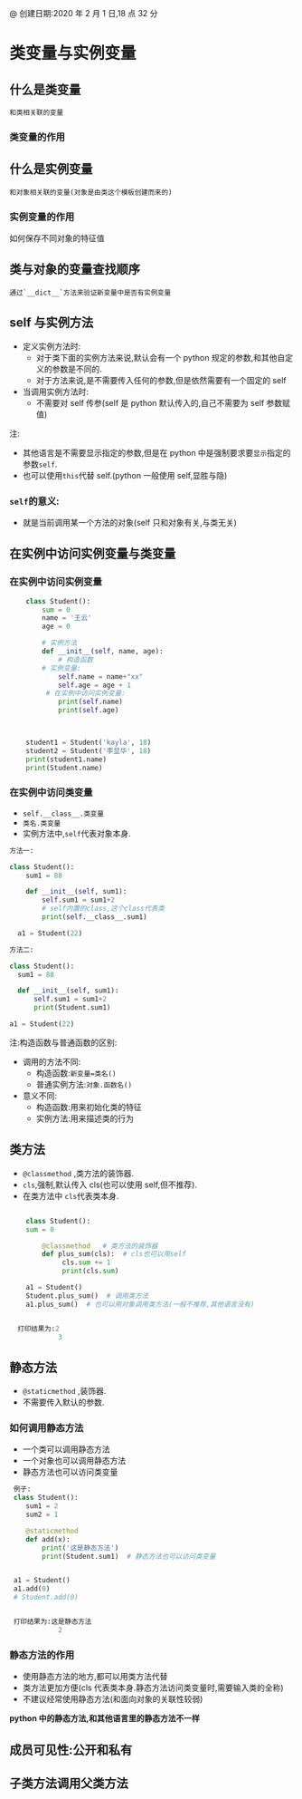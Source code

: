 @ 创建日期:2020 年 2 月 1 日,18 点 32 分

# 类变量与实例变量

## 什么是类变量

    和类相关联的变量

### 类变量的作用

## 什么是实例变量

    和对象相关联的变量(对象是由类这个模板创建而来的)

### 实例变量的作用

如何保存不同对象的特征值

## 类与对象的变量查找顺序

    通过`__dict__`方法来验证新变量中是否有实例变量

## self 与实例方法

- 定义实例方法时:
  - 对于类下面的实例方法来说,默认会有一个 python 规定的参数,和其他自定义的参数是不同的.
  - 对于方法来说,是不需要传入任何的参数,但是依然需要有一个固定的 self
- 当调用实例方法时:
  - 不需要对 self 传参(self 是 python 默认传入的,自己不需要为 self 参数赋值)

注:

- 其他语言是不需要显示指定的参数,但是在 python 中是强制要求要`显示`指定的参数`self`.
- 也可以使用`this`代替 self.(python 一般使用 self,显胜与隐)

### `self`的意义:

- 就是当前调用某一个方法的对象(self 只和对象有关,与类无关)

## 在实例中访问实例变量与类变量

### 在实例中访问实例变量

```py
    class Student():
        sum = 0
        name = '王云'
        age = 0

        # 实例方法
        def __init__(self, name, age):
            # 构造函数
        # 实例变量:
            self.name = name+"xx"
            self.age = age + 1
         # 在实例中访问实例变量:
            print(self.name)
            print(self.age)



    student1 = Student('kayla', 18)
    student2 = Student('李显华', 18)
    print(student1.name)
    print(Student.name)

```

### 在实例中访问类变量

- `self.__class__.类变量`
- `类名.类变量`
- 实例方法中,`self`代表对象本身.

```py
方法一:

class Student():
    sum1 = 88

    def __init__(self, sum1):
        self.sum1 = sum1+2
        # self内置的class,这个class代表类
        print(self.__class__.sum1)

  a1 = Student(22)

```

```py
方法二:

class Student():
  sum1 = 88

  def __init__(self, sum1):
      self.sum1 = sum1+2
      print(Student.sum1)

a1 = Student(22)

```

注:构造函数与普通函数的区别:

- 调用的方法不同:
  - 构造函数:`新变量=类名()`
  - 普通实例方法:`对象.函数名()`
- 意义不同:
  - 构造函数:用来初始化类的特征
  - 实例方法:用来描述类的行为

## 类方法

- `@classmethod` ,类方法的装饰器.
- `cls`,强制,默认传入 cls(也可以使用 self,但不推荐).
- 在类方法中 `cls`代表类本身.

```py

    class Student():
    sum = 0

        @classmethod   # 类方法的装饰器
        def plus_sum(cls):  # cls也可以用self
             cls.sum += 1
             print(cls.sum)

    a1 = Student()
    Student.plus_sum()  # 调用类方法
    a1.plus_sum()  # 也可以用对象调用类方法(一般不推荐,其他语言没有)

```

```py

  打印结果为:2
            3

```

## 静态方法

- `@staticmethod` ,装饰器.
- 不需要传入默认的参数.

### 如何调用静态方法

- 一个类可以调用静态方法
- 一个对象也可以调用静态方法
- 静态方法也可以访问类变量

```py
 例子:
 class Student():
    sum1 = 2
    sum2 = 1

    @staticmethod
    def add(x):
        print('这是静态方法')
        print(Student.sum1)  # 静态方法也可以访问类变量


 a1 = Student()
 a1.add(0)
 # Student.add(0)

```

```py

 打印结果为:这是静态方法
            2

```

### 静态方法的作用

- 使用静态方法的地方,都可以用类方法代替
- 类方法更加方便(cls 代表类本身.静态方法访问类变量时,需要输入类的全称)
- 不建议经常使用静态方法(和面向对象的关联性较弱)

**python 中的静态方法,和其他语言里的静态方法不一样**

## 成员可见性:公开和私有

## 子类方法调用父类方法

```

```
